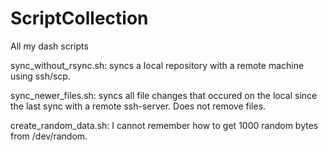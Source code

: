 # ScriptCollection
All my dash scripts

sync\_without\_rsync.sh: syncs a local repository with a remote machine using ssh/scp.

sync\_newer\_files.sh: syncs all file changes that occured on the local since the last sync with a remote ssh-server. Does not remove files.

create\_random\_data.sh: I cannot remember how to get 1000 random bytes from /dev/random.
